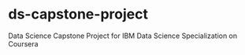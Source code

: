 # ds-capstone-project
Data Science Capstone Project for IBM Data Science Specialization on Coursera
